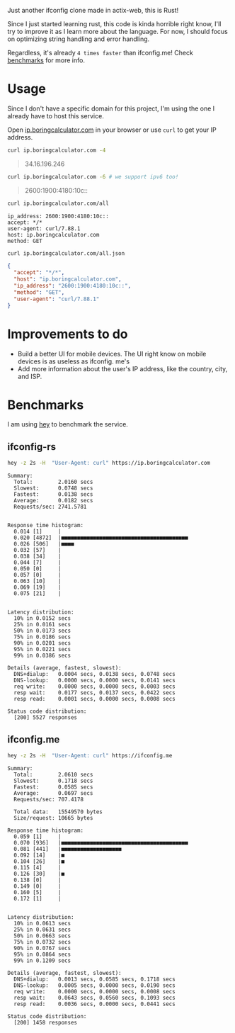 Just another ifconfig clone made in actix-web, this is Rust!

Since I just started learning rust, this code is kinda horrible right know, I'll try to improve it as I learn more about the language. For now, I should focus on optimizing string handling and error handling.

Regardless, it's already `4 times faster` than ifconfig.me! Check [benchmarks](#benchmarks) for more info.

# Usage

Since I don't have a specific domain for this project, I'm using the one I already have to host this service.

Open [ip.boringcalculator.com](https://ip.boringcalculator.com) in your browser or use `curl` to get your IP address.

```bash
curl ip.boringcalculator.com -4
```

> 34.16.196.246

```bash
curl ip.boringcalculator.com -6 # we support ipv6 too!
```

> 2600:1900:4180:10c::

```bash
curl ip.boringcalculator.com/all
```

```
ip_address: 2600:1900:4180:10c::
accept: */*
user-agent: curl/7.88.1
host: ip.boringcalculator.com
method: GET
```

```bash
curl ip.boringcalculator.com/all.json
```

```json
{
  "accept": "*/*",
  "host": "ip.boringcalculator.com",
  "ip_address": "2600:1900:4180:10c::",
  "method": "GET",
  "user-agent": "curl/7.88.1"
}
```

# Improvements to do

- Build a better UI for mobile devices. The UI right know on mobile devices is as useless as ifconfig.
  me's
- Add more information about the user's IP address, like the country, city, and ISP.

# Benchmarks

I am using [hey](https://github.com/rakyll/hey) to benchmark the service.

## ifconfig-rs

```bash
hey -z 2s -H  "User-Agent: curl" https://ip.boringcalculator.com
```

```
Summary:
  Total:        2.0160 secs
  Slowest:      0.0748 secs
  Fastest:      0.0138 secs
  Average:      0.0182 secs
  Requests/sec: 2741.5781


Response time histogram:
  0.014 [1]     |
  0.020 [4872]  |■■■■■■■■■■■■■■■■■■■■■■■■■■■■■■■■■■■■■■■■
  0.026 [506]   |■■■■
  0.032 [57]    |
  0.038 [34]    |
  0.044 [7]     |
  0.050 [0]     |
  0.057 [0]     |
  0.063 [10]    |
  0.069 [19]    |
  0.075 [21]    |


Latency distribution:
  10% in 0.0152 secs
  25% in 0.0161 secs
  50% in 0.0173 secs
  75% in 0.0186 secs
  90% in 0.0201 secs
  95% in 0.0221 secs
  99% in 0.0386 secs

Details (average, fastest, slowest):
  DNS+dialup:   0.0004 secs, 0.0138 secs, 0.0748 secs
  DNS-lookup:   0.0000 secs, 0.0000 secs, 0.0141 secs
  req write:    0.0000 secs, 0.0000 secs, 0.0003 secs
  resp wait:    0.0177 secs, 0.0137 secs, 0.0422 secs
  resp read:    0.0001 secs, 0.0000 secs, 0.0008 secs

Status code distribution:
  [200] 5527 responses

```

## ifconfig.me

```bash
hey -z 2s -H  "User-Agent: curl" https://ifconfig.me
```

```
Summary:
  Total:        2.0610 secs
  Slowest:      0.1718 secs
  Fastest:      0.0585 secs
  Average:      0.0697 secs
  Requests/sec: 707.4178

  Total data:   15549570 bytes
  Size/request: 10665 bytes

Response time histogram:
  0.059 [1]     |
  0.070 [936]   |■■■■■■■■■■■■■■■■■■■■■■■■■■■■■■■■■■■■■■■■
  0.081 [441]   |■■■■■■■■■■■■■■■■■■■
  0.092 [14]    |■
  0.104 [26]    |■
  0.115 [4]     |
  0.126 [30]    |■
  0.138 [0]     |
  0.149 [0]     |
  0.160 [5]     |
  0.172 [1]     |


Latency distribution:
  10% in 0.0613 secs
  25% in 0.0631 secs
  50% in 0.0663 secs
  75% in 0.0732 secs
  90% in 0.0767 secs
  95% in 0.0864 secs
  99% in 0.1209 secs

Details (average, fastest, slowest):
  DNS+dialup:   0.0013 secs, 0.0585 secs, 0.1718 secs
  DNS-lookup:   0.0005 secs, 0.0000 secs, 0.0190 secs
  req write:    0.0000 secs, 0.0000 secs, 0.0008 secs
  resp wait:    0.0643 secs, 0.0560 secs, 0.1093 secs
  resp read:    0.0036 secs, 0.0000 secs, 0.0441 secs

Status code distribution:
  [200] 1458 responses
```
